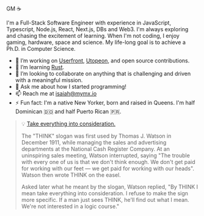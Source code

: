 GM ☕

I'm a Full-Stack Software Engineer with experience in JavaScript, Typescript, Node.js, React, Next.js, DBs and Web3. I'm always exploring and chasing the excitement of learning. When I'm not coding, I enjoy gaming, hardware, space and science. My life-long goal is to achieve a Ph.D. in Computer Science.

- 🔭 I’m working on [Userfront](https://userfront.com/), [Utopeon](https://www.utopeon.com), and open source contributions.
- 🌱 I’m learning [Rust](https://www.rust-lang.org/).
- 👯 I’m looking to collaborate on anything that is challenging and driven with a meaningful mission.
- 💬 Ask me about how I started programming!
- 📫 Reach me at [isaiah@mymx.io](mailto:isaiah@mymx.io)
- ⚡ Fun fact: I'm a native New Yorker, born and raised in Queens. I'm half Dominican 🇩🇴 and half Puerto Rican 🇵🇷.

> 💡 [Take everything into consideration.](https://en.wikipedia.org/wiki/Think_(slogan))
>
> The "THINK" slogan was first used by Thomas J. Watson in December 1911, while managing the sales and advertising departments at the National Cash Register Company. At an uninspiring sales meeting, Watson interrupted, saying "The trouble with every one of us is that we don't think enough. We don't get paid for working with our feet — we get paid for working with our heads". Watson then wrote THINK on the easel.
> 
> Asked later what he meant by the slogan, Watson replied, "By THINK I mean take everything into consideration. I refuse to make the sign more specific. If a man just sees THINK, he'll find out what I mean. We're not interested in a logic course."


